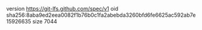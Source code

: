version https://git-lfs.github.com/spec/v1
oid sha256:8aba9ed2eea0082f1b76b0c1fa2abebda3260bfd6fe6625ac592ab7e15926635
size 7044
